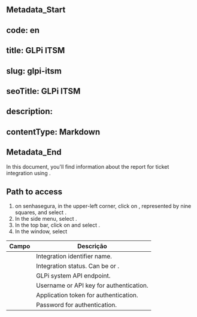 ## Metadata_Start 
## code: en
## title: GLPi ITSM 
## slug: glpi-itsm 
## seoTitle: GLPi ITSM 
## description:  
## contentType: Markdown 
## Metadata_End
In this document, you'll find information about the report for ticket integration using .

## Path to access

1. on senhasegura, in the upper-left corner, click on , represented by nine squares, and select .  
2. In the side menu, select .  
3. In the top bar, click on  and select .  
4. In the  window, select 

| Campo | Descrição |
| ----- | ----- |
|  | Integration identifier name. |
|  | Integration status. Can be  or . |
|  | GLPi system API endpoint. |
|  | Username or API key for authentication. |
|  | Application token for authentication. |
|  | Password for authentication. |
